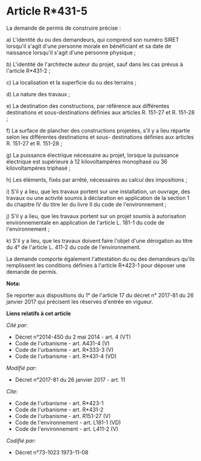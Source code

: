 # Article R*431-5

La demande de permis de construire précise : 

a) L'identité du ou des demandeurs, qui comprend son numéro SIRET lorsqu'il s'agit d'une personne morale en bénéficiant et sa
date de naissance lorsqu'il s'agit d'une personne physique ; 

b) L'identité de l'architecte auteur du projet, sauf dans les cas prévus à l'article R*431-2 ; 

c) La localisation et la superficie du ou des terrains ; 

d) La nature des travaux ; 

e) La destination des constructions, par référence aux différentes destinations et sous-destinations définies aux articles R.
151-27 et R. 151-28 ; 

f) La surface de plancher des constructions projetées, s'il y a lieu répartie selon les différentes destinations et sous-
destinations définies aux articles R. 151-27 et R. 151-28 ; 

g) La puissance électrique nécessaire au projet, lorsque la puissance électrique est supérieure à 12 kilovoltampères
monophasé ou 36 kilovoltampères triphasé ; 

h) Les éléments, fixés par arrêté, nécessaires au calcul des impositions ; 

i) S'il y a lieu, que les travaux portent sur une installation, un ouvrage, des travaux ou une activité soumis à déclaration
en application de la section 1 du chapitre IV du titre Ier du livre II du code de l'environnement ; 

j) S'il y a lieu, que les travaux portent sur un projet soumis à autorisation environnementale en application de l'article L.
181-1 du code de l'environnement ; 

k) S'il y a lieu, que les travaux doivent faire l'objet d'une dérogation au titre du 4° de l'article L. 411-2 du code de
l'environnement. 

La demande comporte également l'attestation du ou des demandeurs qu'ils remplissent les conditions définies à l'article
R*423-1 pour déposer une demande de permis.

**Nota:**

Se reporter aux dispositions du 1° de l'article 17 du décret n° 2017-81 du 26 janvier 2017 qui précisent les réserves
d'entrée en vigueur.

**Liens relatifs à cet article**

_Cité par_:

  - Décret n°2014-450 du 2 mai 2014 - art. 4 (VT)
  - Code de l'urbanisme - art. A431-4 (V)
  - Code de l'urbanisme - art. R*333-3 (V)
  - Code de l'urbanisme - art. R*431-4 (VD)

_Modifié par_:

  - Décret n°2017-81 du 26 janvier 2017 - art. 11

_Cite_:

  - Code de l'urbanisme - art. R*423-1
  - Code de l'urbanisme - art. R*431-2
  - Code de l'urbanisme - art. R151-27 (V)
  - Code de l'environnement - art. L181-1 (VD)
  - Code de l'environnement - art. L411-2 (V)

_Codifié par_:

  - Décret n°73-1023 1973-11-08
